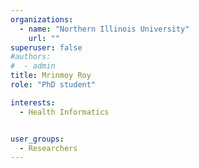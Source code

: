 ```yaml
---
organizations:
  - name: "Northern Illinois University"
    url: ""
superuser: false
#authors:
#  - admin
title: Mrinmoy Roy
role: "PhD student"

interests:
  - Health Informatics  


user_groups:
  - Researchers
---
```

